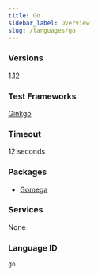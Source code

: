 ```yaml
---
title: Go
sidebar_label: Overview
slug: /languages/go
---
```



### Versions

1.12

### Test Frameworks

[Ginkgo](http://onsi.github.io/ginkgo/)

### Timeout

12 seconds

### Packages

- [Gomega](http://onsi.github.io/gomega/)

### Services

None

### Language ID

`go`
